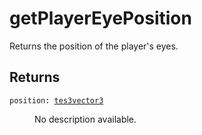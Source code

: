 # getPlayerEyePosition

Returns the position of the player's eyes.

## Returns

<dl class="describe">
<dt><code class="descname">position: <a href="https://mwse.readthedocs.io/en/latest/lua/type/tes3vector3.html">tes3vector3</a></code></dt>
<dd>

No description available.

</dd>
</dl>
